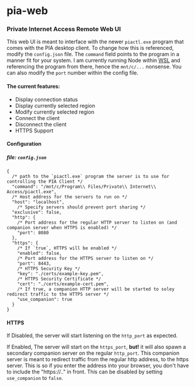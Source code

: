 # pia-web

### Private Internet Access Remote Web UI

This web UI is meant to interface with the newer `piactl.exe` program that comes with the PIA desktop client. To change how this is referenced, modify the `config.json` file. The `command` field points to the program in a manner fit for your system. I am currently running Node within [WSL](https://en.wikipedia.org/wiki/Windows_Subsystem_for_Linux) and referencing the program from there, hence the `mnt/c/...` nonsense. You can also modify the `port` number within the config file.

#### The current features:

- Display connection status
- Display currently selected region
- Modify currently selected region
- Connect the client
- Disconnect the client
- HTTPS Support

#### Configuration

##### file: `config.json`

```jsonc
{
  /* path to the `piactl.exe` program the server is to use for controlling the PIA Client */
  "command": "/mnt/c/Program\\ Files/Private\\ Internet\\ Access/piactl.exe",
  /* Host address for the servers to run on */
  "host": "localhost",
    /* Specify servers should prevent port sharing */
  "exclusive": false,
  "http": {
    /* Port address for the regular HTTP server to listen on (and companion server when HTTPS is enabled) */
    "port": 8080
  },
  "https": {
    /* If `true`, HTTPS will be enabled */
    "enabled": false,
    /* Port address for the HTTPS server to listen on */
    "port": 8443,
    /* HTTPS Security Key */
    "key": "./certs/example-key.pem",
    /* HTTPS Security Certificate */
    "cert": "./certs/example-cert.pem",
    /* If true, a companion HTTP server will be started to soley redirect traffic to the HTTPS server */
    "use_companion": true
  }
}
```

#### HTTPS

If Disabled, the server will start listening on the `http_port` as expected.

If Enabled, The server will start on the `https_port`, __but!__ it will also spawn a secondary companion server on the regular `http_port`. This companion server is meant to redirect traffic from the regular http address, to the https server. This is so if you enter the address into your browser, you don't have to include the "https://.." in front. This can be disabled by setting `use_companion` to `false`.
